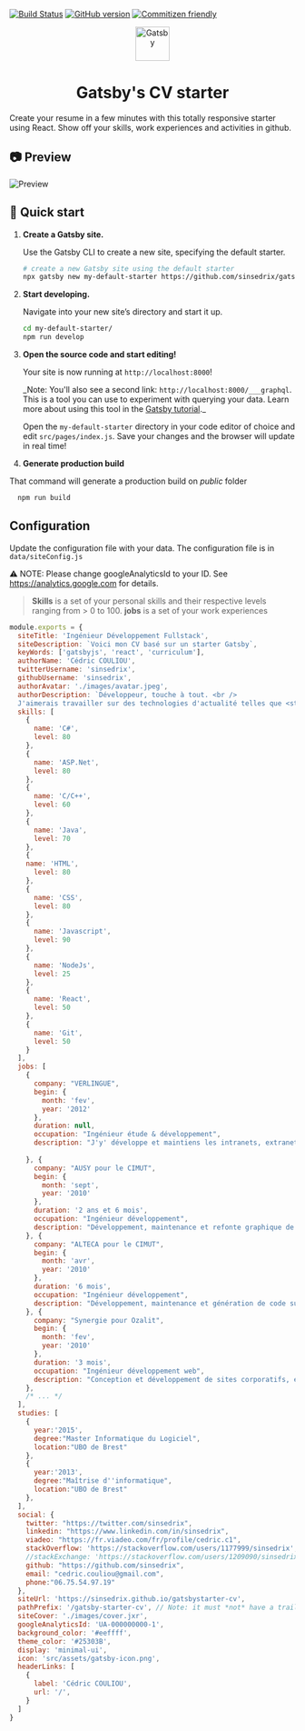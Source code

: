[![Build Status](https://travis-ci.org/sinsedrix/gatsby-starter-cv.svg?branch=master)](https://travis-ci.org/sinsedrix/gatsby-starter-cv)
[![GitHub version](https://badge.fury.io/gh/sinsedrix%2Fgatsby-starter-cv.svg)](https://badge.fury.io/gh/sinsedrix%2Fgatsby-starter-cv)
[![Commitizen friendly](https://img.shields.io/badge/commitizen-friendly-brightgreen.svg)](http://commitizen.github.io/cz-cli/)

<p align="center">
  <a href="https://www.gatsbyjs.org">
    <img alt="Gatsby" src="https://www.gatsbyjs.org/monogram.svg" width="60" />
  </a>
</p>
<h1 align="center">
  Gatsby's CV starter
</h1>

Create your resume in a few minutes with this totally responsive starter using React. Show off your skills, work experiences and activities in github.


## 📷 Preview

![Preview](./preview.png)

## 🚀 Quick start

1.  **Create a Gatsby site.**

    Use the Gatsby CLI to create a new site, specifying the default starter.

    ```sh
    # create a new Gatsby site using the default starter
    npx gatsby new my-default-starter https://github.com/sinsedrix/gatsby-starter-cv
    ```

1.  **Start developing.**

    Navigate into your new site’s directory and start it up.

    ```sh
    cd my-default-starter/
    npm run develop
    ```

1.  **Open the source code and start editing!**

    Your site is now running at `http://localhost:8000`!

    \_Note: You'll also see a second link: `http://localhost:8000/___graphql`. This is a tool you can use to experiment with querying your data. Learn more about using this tool in the [Gatsby tutorial](https://www.gatsbyjs.org/tutorial/part-five/#introducing-graphiql).\_

    Open the `my-default-starter` directory in your code editor of choice and edit `src/pages/index.js`. Save your changes and the browser will update in real time!

1. **Generate production build**

  That command will generate a production build on _public_ folder
  ```sh
    npm run build
  ```

## Configuration

Update the configuration file with your data. The configuration file is in ```data/siteConfig.js```

:warning: NOTE: Please change googleAnalyticsId to your ID.  See https://analytics.google.com for details.

> **Skills** is a set of your personal skills and their respective levels ranging from > 0 to 100.
> **jobs** is a set of your work experiences

```js
module.exports = {
  siteTitle: 'Ingénieur Développement Fullstack',
  siteDescription: `Voici mon CV basé sur un starter Gatsby`,
  keyWords: ['gatsbyjs', 'react', 'curriculum'],
  authorName: 'Cédric COULIOU',
  twitterUsername: 'sinsedrix',
  githubUsername: 'sinsedrix',
  authorAvatar: './images/avatar.jpeg',
  authorDescription: `Développeur, touche à tout. <br />
  J'aimerais travailler sur des technologies d'actualité telles que <strong>Javascript, NodeJS et React.</strong>`,
  skills: [
    {
      name: 'C#',
      level: 80
    },
    {
      name: 'ASP.Net',
      level: 80
    },
    {
      name: 'C/C++',
      level: 60
    },
    {
      name: 'Java',
      level: 70
    },
    {
    name: 'HTML',
      level: 80
    },
    {
      name: 'CSS',
      level: 80
    },
    {
      name: 'Javascript',
      level: 90
    },
    {
      name: 'NodeJs',
      level: 25
    },
    {
      name: 'React',
      level: 50
    },
    {
      name: 'Git',
      level: 50
    }
  ],
  jobs: [
    {
      company: "VERLINGUE",
      begin: {
        month: 'fev',
        year: '2012'
      },
      duration: null,
      occupation: "Ingénieur étude & développement",
      description: "J'y' développe et maintiens les intranets, extranets, services métier et technique."
  
    }, {
      company: "AUSY pour le CIMUT",
      begin: {
        month: 'sept',
        year: '2010'
      },
      duration: '2 ans et 6 mois',
      occupation: "Ingénieur développement",
      description: "Développement, maintenance et refonte graphique de l'appli Starweb."
    }, {
      company: "ALTECA pour le CIMUT",
      begin: {
        month: 'avr',
        year: '2010'
      },
      duration: '6 mois',
      occupation: "Ingénieur développement",
      description: "Développement, maintenance et génération de code sur l'appli Starweb"
    }, {
      company: "Synergie pour Ozalit",
      begin: {
        month: 'fev',
        year: '2010'
      },
      duration: '3 mois',
      occupation: "Ingénieur développement web",
      description: "Conception et développement de sites corporatifs, e-boutiques et catalogues interactifs."
    },
    /* ... */
  ],
  studies: [
    {
      year:'2015',
      degree:"Master Informatique du Logiciel",
      location:"UBO de Brest"
    },
    {
      year:'2013',
      degree:"Maîtrise d''informatique",
      location:"UBO de Brest"
    },
  ],
  social: {
    twitter: "https://twitter.com/sinsedrix",
    linkedin: "https://www.linkedin.com/in/sinsedrix",
    viadeo: "https://fr.viadeo.com/fr/profile/cedric.c1",
    stackOverflow: 'https://stackoverflow.com/users/1177999/sinsedrix',
    //stackExchange: 'https://stackoverflow.com/users/1209090/sinsedrix',
    github: "https://github.com/sinsedrix",
    email: "cedric.couliou@gmail.com",
    phone:"06.75.54.97.19"
  },
  siteUrl: 'https://sinsedrix.github.io/gatsbystarter-cv',
  pathPrefix: '/gatsby-starter-cv', // Note: it must *not* have a trailing slash.
  siteCover: './images/cover.jxr',
  googleAnalyticsId: 'UA-000000000-1',
  background_color: '#eeffff',
  theme_color: '#25303B',
  display: 'minimal-ui',
  icon: 'src/assets/gatsby-icon.png',
  headerLinks: [
    {
      label: 'Cédric COULIOU',
      url: '/',
    }
  ]
}

```
